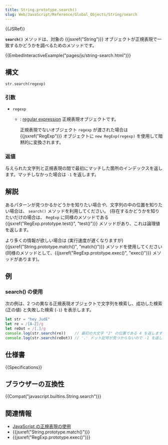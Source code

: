 ```yaml
---
title: String.prototype.search()
slug: Web/JavaScript/Reference/Global_Objects/String/search
---
```


{{JSRef}}

**`search()`** メソッドは、対象の {{jsxref("String")}} オブジェクトが正規表現で一致するかどうかを調べるためのメソッドです。

{{EmbedInteractiveExample("pages/js/string-search.html")}}

## 構文

```
str.search(regexp)
```

### 引数

- `regexp`
  - : [regular expression](/ja/docs/Web/JavaScript/Guide/Regular_Expressions) 正規表現オブジェクトです。

    正規表現でないオブジェクト `regexp` が渡された場合は {{jsxref("RegExp")}} オブジェクトに `new RegExp(regexp)` を使用して暗黙的に変換されます。

### 返値

与えられた文字列と正規表現の間で最初にマッチした箇所のインデックスを返します。マッチしなかった場合は `-1` を返します。

## 解説

あるパターンが見つかるかどうかを知りたい場合*や*、文字列の中の位置を知りたい場合は、 `search()` メソッドを利用してください。 (存在するかどうかを知りたいだけの場合は、 `RegExp` に同様のメソッドである {{jsxref("RegExp.prototype.test()", "test()")}} メソッドがあり、これは論理値を返します。

より多くの情報が欲しい場合は (実行速度が遅くなりますが) {{jsxref("String.prototype.match()", "match()")}} メソッドを使用してください (同様のメソッドとして、{{jsxref("RegExp.prototype.exec()", "exec()")}} メソッドがあります)。

## 例

### search() の使用

次の例は、2 つの異なる正規表現オブジェクトで文字列を検索し、成功した検索 (正の値) と失敗した検索 (`-1`) を表示します。

```js
let str = "hey JudE"
let re = /[A-Z]/g
let reDot = /[.]/g
console.log(str.search(re))    // 最初の大文字 "J" の位置である 4 を返します
console.log(str.search(reDot)) // '.' ドット記号が見つからないので -1 を返します
```

## 仕様書

{{Specifications}}

## ブラウザーの互換性

{{Compat("javascript.builtins.String.search")}}

## 関連情報

- [JavaScript の正規表現の使用](/ja/docs/Web/JavaScript/Guide/Regular_Expressions)
- {{jsxref("String.prototype.match()")}}
- {{jsxref("RegExp.prototype.exec()")}}

